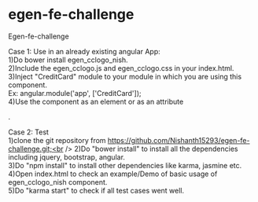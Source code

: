 # egen-fe-challenge
Egen-fe-challenge

Case 1: Use in an already existing angular App:<br />
1)Do bower install egen_cclogo_nish.<br />
2)Include the egen_cclogo.js and egen_cclogo.css in your index.html.<br />
3)Inject "CreditCard" module to your module in which you are using this component.<br />
	Ex: angular.module('app', ['CreditCard']);<br />
4)Use the component as an element <cclogo></cclogo> or as an attribute <div cclogo></div>. <br />

Case 2: Test <br />
1)clone the git repository from https://github.com/Nishanth15293/egen-fe-challenge.git;<br />
2)Do "bower install" to install all the dependencies including jquery, bootstrap, angular. <br />
3)Do "npm install" to install other dependencies like karma, jasmine etc.<br />
4)Open index.html to check an example/Demo of basic usage of egen_cclogo_nish component.<br />
5)Do "karma start" to check if all test cases went well.
